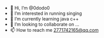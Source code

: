 - 👋 Hi, I’m @0dodo0
- 👀 I’m interested in running singing
- 🌱 I’m currently learning java c++
- 💞️ I’m looking to collaborate on ...
- 📫 How to reach me 2771742165@qq.com

<!---
0dodo0/0dodo0 is a ✨ special ✨ repository because its `README.md` (this file) appears on your GitHub profile.
You can click the Preview link to take a look at your changes.
--->
